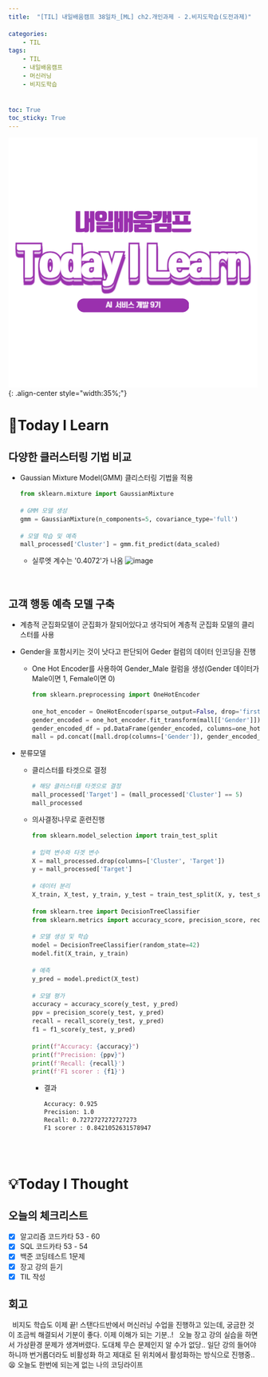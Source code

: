 ```yaml
---
title:  "[TIL] 내일배움캠프 38일차_[ML] ch2.개인과제 - 2.비지도학습(도전과제)" 

categories: 
    - TIL
tags: 
    - TIL
    - 내일배움캠프
    - 머신러닝
    - 비지도학습


toc: True
toc_sticky: True
---
```


![TIL](/assets/images/TIL2.png){: .align-center style="width:35%;"}

# 👀Today I Learn
## 다양한 클러스터링 기법 비교
- Gaussian Mixture Model(GMM) 클리스터링 기법을 적용
  ```python
  from sklearn.mixture import GaussianMixture

  # GMM 모델 생성
  gmm = GaussianMixture(n_components=5, covariance_type='full')

  # 모델 학습 및 예측
  mall_processed['Cluster'] = gmm.fit_predict(data_scaled)
  ```
  - 실루엣 계수는 '0.4072'가 나옴
  ![image](https://github.com/user-attachments/assets/1df80739-2fc1-405c-9b4b-442b44a8a81e)

<br>

## 고객 행동 예측 모델 구축
- 계층적 군집화모델이 군집화가 잘되어있다고 생각되어 계층적 군집화 모델의 클리스터를 사용
- Gender을 포함시키는 것이 낫다고 판단되어 Geder 컬럼의 데이터 인코딩을 진행
  - One Hot Encoder를 사용하여 Gender_Male 컬럼을 생성(Gender 데이터가 Male이면 1, Female이면 0)
    ```python
    from sklearn.preprocessing import OneHotEncoder

    one_hot_encoder = OneHotEncoder(sparse_output=False, drop='first', dtype='int')
    gender_encoded = one_hot_encoder.fit_transform(mall[['Gender']])
    gender_encoded_df = pd.DataFrame(gender_encoded, columns=one_hot_encoder.get_feature_names_out(['Gender']))
    mall = pd.concat([mall.drop(columns=['Gender']), gender_encoded_df], axis=1)
    ```

- 분류모델
  - 클리스터를 타겟으로 결정
    ```python
    # 해당 클러스터를 타겟으로 결정
    mall_processed['Target'] = (mall_processed['Cluster'] == 5)
    mall_processed
    ```
  
  - 의사결정나무로 훈련진행
    ```python
    from sklearn.model_selection import train_test_split

    # 입력 변수와 타겟 변수
    X = mall_processed.drop(columns=['Cluster', 'Target']) 
    y = mall_processed['Target']

    # 데이터 분리
    X_train, X_test, y_train, y_test = train_test_split(X, y, test_size=0.2, random_state=42)

    from sklearn.tree import DecisionTreeClassifier
    from sklearn.metrics import accuracy_score, precision_score, recall_score, f1_score

    # 모델 생성 및 학습
    model = DecisionTreeClassifier(random_state=42)
    model.fit(X_train, y_train)

    # 예측
    y_pred = model.predict(X_test)

    # 모델 평가
    accuracy = accuracy_score(y_test, y_pred)
    ppv = precision_score(y_test, y_pred)
    recall = recall_score(y_test, y_pred)
    f1 = f1_score(y_test, y_pred)

    print(f"Accuracy: {accuracy}")
    print(f"Precision: {ppv}")
    print(f'Recall: {recall}')
    print(f'F1 scorer : {f1}')
    ```
    - 결과
      ```
      Accuracy: 0.925
      Precision: 1.0
      Recall: 0.7272727272727273
      F1 scorer : 0.8421052631578947
      ```

<br>
<br>

# 💡Today I Thought

## 오늘의 체크리스트
- [x]  알고리즘 코드카타 53 - 60
- [x]  SQL 코드카타 53 - 54
- [x]  백준 코딩테스트 1문제
- [x]  장고 강의 듣기
- [x]  TIL 작성

## 회고
&nbsp; 비지도 학습도 이제 끝! 스탠다드반에서 머신러닝 수업을 진행하고 있는데, 궁금한 것이 조금씩 해결되서 기분이 좋다. 이제 이해가 되는 기분..!
&nbsp; 오늘 장고 강의 실습을 하면서 가상환경 문제가 생겨버렸다. 도대체 무슨 문제인지 알 수가 없당.. 일단 강의 들어야하니까 번거롭더라도 비활성화 하고 제대로 된 위치에서 활성화하는 방식으로 진행중..😫 오늘도 한번에 되는게 없는 나의 코딩라이프